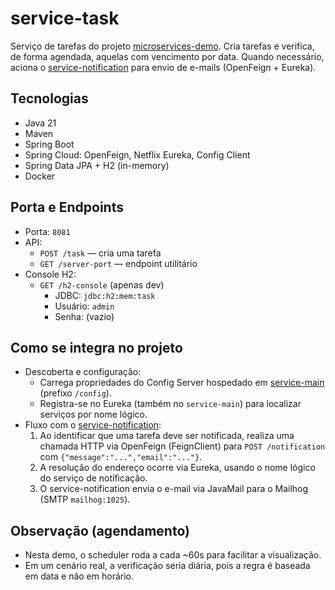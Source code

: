 # service-task

Serviço de tarefas do projeto [microservices-demo](https://github.com/Lucas-319/microservices-demo). Cria tarefas e verifica, de forma agendada, aquelas com vencimento por data. Quando necessário, aciona o [service-notification](https://github.com/Lucas-319/service-notification) para envio de e-mails (OpenFeign + Eureka).

## Tecnologias
- Java 21
- Maven
- Spring Boot
- Spring Cloud: OpenFeign, Netflix Eureka, Config Client
- Spring Data JPA + H2 (in-memory)
- Docker

## Porta e Endpoints
- Porta: `8081`
- API:
  - `POST /task` — cria uma tarefa
  - `GET /server-port` — endpoint utilitário
 - Console H2:
    - `GET /h2-console` (apenas dev)
        - JDBC: `jdbc:h2:mem:task`
        - Usuário: `admin`
        - Senha: (vazio)

## Como se integra no projeto
- Descoberta e configuração:
  - Carrega propriedades do Config Server hospedado em [service-main](https://github.com/Lucas-319/service-main) (prefixo `/config`).
  - Registra-se no Eureka (também no `service-main`) para localizar serviços por nome lógico.
- Fluxo com o [service-notification](https://github.com/Lucas-319/service-notification):
  1. Ao identificar que uma tarefa deve ser notificada, realiza uma chamada HTTP via OpenFeign (FeignClient) para `POST /notification` com `{"message":"...","email":"..."}`.
  2. A resolução do endereço ocorre via Eureka, usando o nome lógico do serviço de notificação.
  3. O service-notification envia o e-mail via JavaMail para o Mailhog (SMTP `mailhog:1025`).

## Observação (agendamento)
- Nesta demo, o scheduler roda a cada ~60s para facilitar a visualização.
- Em um cenário real, a verificação seria diária, pois a regra é baseada em data e não em horário.
